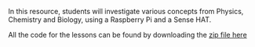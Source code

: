 In this resource, students will investigate various concepts from Physics, Chemistry and Biology, using a Raspberry Pi and a Sense HAT.

All the code for the lessons can be found by downloading the [zip file here](code/code.zip)
